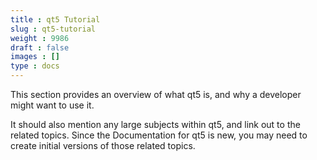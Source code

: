 ```yaml
---
title : qt5 Tutorial
slug : qt5-tutorial
weight : 9986
draft : false
images : []
type : docs
---
```


This section provides an overview of what qt5 is, and why a developer might want to use it.

It should also mention any large subjects within qt5, and link out to the related topics.  Since the Documentation for qt5 is new, you may need to create initial versions of those related topics.

